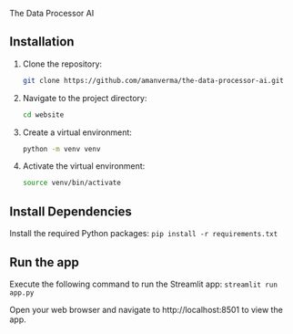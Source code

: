 The Data Processor AI
## Installation

1. Clone the repository:

   ```bash
   git clone https://github.com/amanverma/the-data-processor-ai.git

2. Navigate to the project directory:
    ``` bash
    cd website

3. Create a virtual environment:
    ```bash
    python -m venv venv

4. Activate the virtual environment:
    ```bash
    source venv/bin/activate

## Install Dependencies

Install the required Python packages:
    ```
    pip install -r requirements.txt
    ```

## Run the app
Execute the following command to run the Streamlit app:
    ```
    streamlit run app.py
    ```

Open your web browser and navigate to http://localhost:8501 to view the app.


